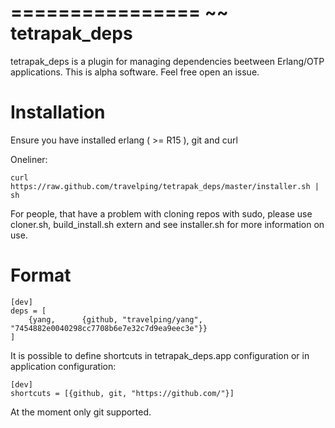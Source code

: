 ================
~~ tetrapak_deps
================

tetrapak_deps is a plugin for managing dependencies beetween Erlang/OTP applications. This is alpha software. Feel free open an issue.

Installation
============

Ensure you have installed erlang ( >= R15 ), git and curl

Oneliner:

    curl https://raw.github.com/travelping/tetrapak_deps/master/installer.sh | sh

For people, that have a problem with cloning repos with sudo, please use cloner.sh, build_install.sh extern and
see installer.sh for more information on use.

Format
======

    [dev]
    deps = [
        {yang,      {github, "travelping/yang", "7454882e0040298cc7708b6e7e32c7d9ea9eec3e"}}
    ]

It is possible to define shortcuts in tetrapak_deps.app configuration or in application configuration:

    [dev]
    shortcuts = [{github, git, "https://github.com/"}]

At the moment only git supported.
